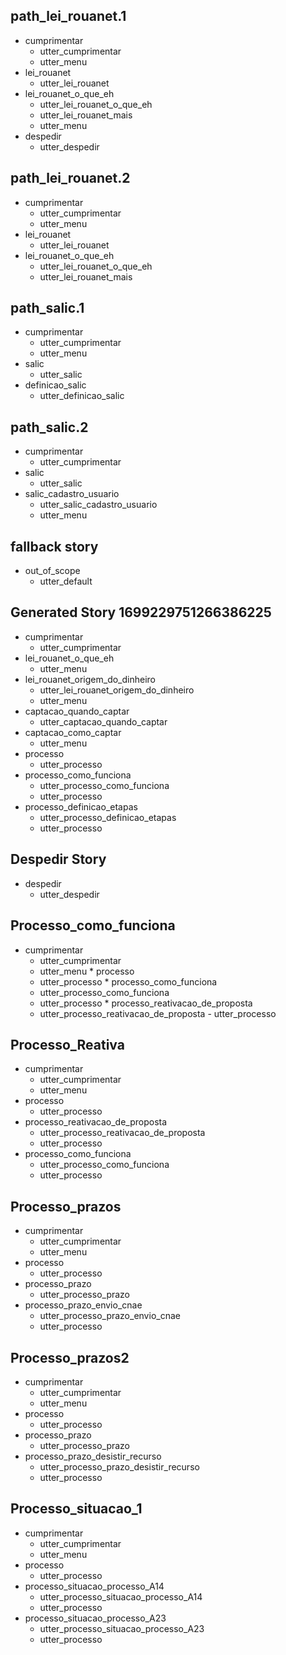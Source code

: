 ## path_lei_rouanet.1
* cumprimentar
  - utter_cumprimentar
  - utter_menu
* lei_rouanet
  - utter_lei_rouanet
* lei_rouanet_o_que_eh
  - utter_lei_rouanet_o_que_eh
  - utter_lei_rouanet_mais
  - utter_menu
* despedir
  - utter_despedir

## path_lei_rouanet.2
* cumprimentar
  - utter_cumprimentar
  - utter_menu
* lei_rouanet
  - utter_lei_rouanet
* lei_rouanet_o_que_eh
  - utter_lei_rouanet_o_que_eh
  - utter_lei_rouanet_mais

## path_salic.1
* cumprimentar
  - utter_cumprimentar
  - utter_menu
* salic
  - utter_salic
* definicao_salic
  - utter_definicao_salic

## path_salic.2
* cumprimentar
  - utter_cumprimentar
* salic
  - utter_salic
* salic_cadastro_usuario
  - utter_salic_cadastro_usuario
  - utter_menu

## fallback story
* out_of_scope
  - utter_default

## Generated Story 1699229751266386225
* cumprimentar
    - utter_cumprimentar
* lei_rouanet_o_que_eh
    - utter_menu
* lei_rouanet_origem_do_dinheiro
    - utter_lei_rouanet_origem_do_dinheiro
    - utter_menu
* captacao_quando_captar
    - utter_captacao_quando_captar
* captacao_como_captar
    - utter_menu
* processo
    - utter_processo
* processo_como_funciona
    - utter_processo_como_funciona
    - utter_processo
* processo_definicao_etapas
    - utter_processo_definicao_etapas
    - utter_processo

## Despedir Story
* despedir
    - utter_despedir


## Processo_como_funciona
   * cumprimentar
        - utter_cumprimentar
        - utter_menu
    * processo
        - utter_processo
    * processo_como_funciona
        - utter_processo_como_funciona
        - utter_processo
    * processo_reativacao_de_proposta
        - utter_processo_reativacao_de_proposta
         - utter_processo

## Processo_Reativa
* cumprimentar
    -   utter_cumprimentar
    - utter_menu
* processo
    - utter_processo
* processo_reativacao_de_proposta
    - utter_processo_reativacao_de_proposta
    - utter_processo
* processo_como_funciona
    - utter_processo_como_funciona
    -  utter_processo

## Processo_prazos
* cumprimentar
  - utter_cumprimentar
  - utter_menu
* processo
  - utter_processo
* processo_prazo
  - utter_processo_prazo
* processo_prazo_envio_cnae
  - utter_processo_prazo_envio_cnae
  - utter_processo

## Processo_prazos2
  * cumprimentar
    - utter_cumprimentar
    - utter_menu
  * processo
    - utter_processo
  * processo_prazo
    - utter_processo_prazo
  * processo_prazo_desistir_recurso
    - utter_processo_prazo_desistir_recurso
    - utter_processo

## Processo_situacao_1
  * cumprimentar
      - utter_cumprimentar
      - utter_menu
  * processo
      - utter_processo
  * processo_situacao_processo_A14
      - utter_processo_situacao_processo_A14
      - utter_processo
  * processo_situacao_processo_A23
      - utter_processo_situacao_processo_A23
      - utter_processo
